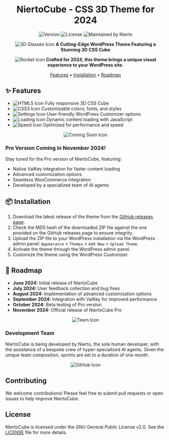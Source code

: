 <h1 align="center">NiertoCube - CSS 3D Theme for 2024</h1>
<p align="center">
  <img src="https://img.shields.io/badge/Version-0.23-blue.svg" alt="Version">
  <img src="https://img.shields.io/badge/License-GPL--2.0-blue.svg" alt="License">
  <img src="https://img.shields.io/badge/Maintained%20by-Nierto-orange.svg" alt="Maintained by Nierto">
</p>
<p align="center">
  <img src="https://img.icons8.com/color/48/000000/3d-glasses.png" alt="3D Glasses Icon">
  <strong>A Cutting-Edge WordPress Theme Featuring a Stunning 3D CSS Cube</strong>
</p>

<p align="center">
  <img src="https://img.icons8.com/color/48/000000/rocket.png" alt="Rocket Icon">
  <strong>Crafted for 2024, this theme brings a unique visual experience to your WordPress site.</strong>
</p>

<p align="center">
  <a href="#features">Features</a> •
  <a href="#installation">Installation</a> •
  <a href="#roadmap">Roadmap</a>
</p>

<h2 id="features">✨ Features</h2>
<ul>
  <li><img src="https://img.icons8.com/color/24/000000/html-5.png" alt="HTML5 Icon"> Fully responsive 3D CSS Cube</li>
  <li><img src="https://img.icons8.com/color/24/000000/css3.png" alt="CSS3 Icon"> Customizable colors, fonts, and styles</li>
  <li><img src="https://img.icons8.com/color/24/000000/settings.png" alt="Settings Icon"> User-friendly WordPress Customizer options</li>
  <li><img src="https://img.icons8.com/color/24/000000/loading.png" alt="Loading Icon"> Dynamic content loading with JavaScript</li>
  <li><img src="https://img.icons8.com/color/24/000000/speed.png" alt="Speed Icon"> Optimized for performance and speed</li>
</ul>

<p align="center">
  <img src="https://img.icons8.com/color/48/000000/coming-soon.png" alt="Coming Soon Icon">
</p>

<h3>Pro Version Coming in November 2024!</h3>
<p>Stay tuned for the Pro version of NiertoCube, featuring:</p>
<ul>
  <li>Native ValKey integration for faster content loading</li>
  <li>Advanced customization options</li>
  <li>Seamless WooCommerce integration</li>
  <li>Developed by a specialized team of AI agents</li>
</ul>

<h2 id="installation">📦 Installation</h2>
<ol>
  <li>Download the latest release of the theme from the <a href="https://github.com/yourusername/NiertoCube/releases">GitHub releases page</a>.</li>
  <li>Check the MD5 hash of the downloaded ZIP file against the one provided on the GitHub releases page to ensure integrity.</li>
  <li>Upload the ZIP file to your WordPress installation via the WordPress admin panel: <code>Appearance</code> &gt; <code>Themes</code> &gt; <code>Add New</code> &gt; <code>Upload Theme</code>.</li>
  <li>Activate the theme through the WordPress admin panel.</li>
  <li>Customize the theme using the WordPress Customizer.</li>
</ol>

<h2 id="roadmap">🚀 Roadmap</h2>
<ul>
  <li><strong>June 2024:</strong> Initial release of NiertoCube</li>
  <li><strong>July 2024:</strong> User feedback collection and bug fixes</li>
  <li><strong>August 2024:</strong> Implementation of advanced customization options</li>
  <li><strong>September 2024:</strong> Integration with ValKey for improved performance</li>
  <li><strong>October 2024:</strong> Beta testing of Pro version</li>
  <li><strong>November 2024:</strong> Official release of NiertoCube Pro</li>
</ul>

<p align="center">
  <img src="https://img.icons8.com/?size=100&id=35LD2Pmha5hy&format=png&color=E72727" alt="Team Icon">
</p>

<h3>Development Team</h3>
<p>NiertoCube is being developed by Nierto, the sole human developer, with the assistance of a bespoke crew of hyper-specialized AI agents. Given the unique team composition, sprints are set to a duration of one month.</p>

<p align="center">
  <img src="https://img.icons8.com/color/48/000000/github.png" alt="GitHub Icon">
</p>

<h2>Contributing</h2>
<p>We welcome contributions! Please feel free to submit pull requests or open issues to help improve NiertoCube.</p>

<h2>License</h2>
<p>NiertoCube is licensed under the GNU General Public License v2.0. See the <a href="LICENSE">LICENSE</a> file for more details.</p>
